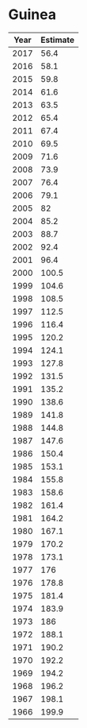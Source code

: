 # Guinea

| Year | Estimate |
| ---- | -------- |
| 2017 | 56.4 |
| 2016 | 58.1 |
| 2015 | 59.8 |
| 2014 | 61.6 |
| 2013 | 63.5 |
| 2012 | 65.4 |
| 2011 | 67.4 |
| 2010 | 69.5 |
| 2009 | 71.6 |
| 2008 | 73.9 |
| 2007 | 76.4 |
| 2006 | 79.1 |
| 2005 | 82 |
| 2004 | 85.2 |
| 2003 | 88.7 |
| 2002 | 92.4 |
| 2001 | 96.4 |
| 2000 | 100.5 |
| 1999 | 104.6 |
| 1998 | 108.5 |
| 1997 | 112.5 |
| 1996 | 116.4 |
| 1995 | 120.2 |
| 1994 | 124.1 |
| 1993 | 127.8 |
| 1992 | 131.5 |
| 1991 | 135.2 |
| 1990 | 138.6 |
| 1989 | 141.8 |
| 1988 | 144.8 |
| 1987 | 147.6 |
| 1986 | 150.4 |
| 1985 | 153.1 |
| 1984 | 155.8 |
| 1983 | 158.6 |
| 1982 | 161.4 |
| 1981 | 164.2 |
| 1980 | 167.1 |
| 1979 | 170.2 |
| 1978 | 173.1 |
| 1977 | 176 |
| 1976 | 178.8 |
| 1975 | 181.4 |
| 1974 | 183.9 |
| 1973 | 186 |
| 1972 | 188.1 |
| 1971 | 190.2 |
| 1970 | 192.2 |
| 1969 | 194.2 |
| 1968 | 196.2 |
| 1967 | 198.1 |
| 1966 | 199.9 |